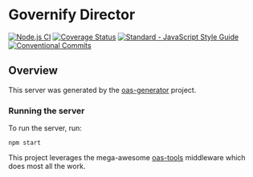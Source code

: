 # Governify Director
[![Node.js CI](https://github.com/governify/director/workflows/Node.js%20CI/badge.svg?branch=master)](https://github.com/governify/director/actions)
[![Coverage Status](https://coveralls.io/repos/github/governify/director/badge.svg)](https://coveralls.io/github/governify/director)
<a href="https://standardjs.com"><img src="https://img.shields.io/badge/code_style-semistandard-brightgreen.svg" alt="Standard - JavaScript Style Guide"></a>
[![Conventional Commits](https://img.shields.io/badge/Conventional%20Commits-1.0.0-yellow.svg)](https://conventionalcommits.org)

## Overview
This server was generated by the [oas-generator](https://github.com/isa-group/oas-generator) project.

### Running the server
To run the server, run:

```
npm start
```

This project leverages the mega-awesome [oas-tools](https://github.com/isa-group/oas-tools) middleware which does most all the work.
